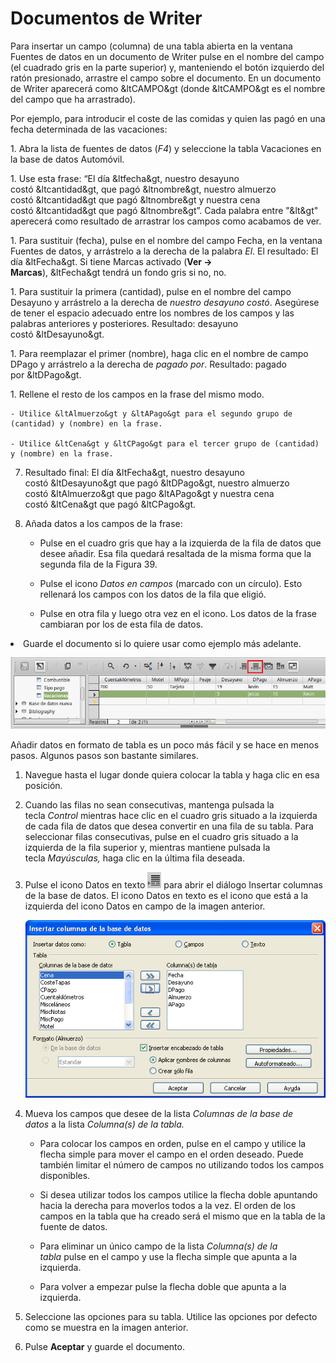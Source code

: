 
# Documentos de Writer

Para insertar un campo (columna) de una tabla abierta en la ventana Fuentes de datos en un documento de Writer pulse en el nombre del campo (el cuadrado gris en la parte superior) y, manteniendo el botón izquierdo del ratón presionado, arrastre el campo sobre el documento. En un documento de Writer aparecerá como &ltCAMPO&gt (donde &ltCAMPO&gt es el nombre del campo que ha arrastrado).

Por ejemplo, para introducir el coste de las comidas y quien las pagó en una fecha determinada de las vacaciones:


1. Abra la lista de fuentes de datos (*F4*) y seleccione la tabla Vacaciones en la base de datos Automóvil.

1. Use esta frase: “El día &ltfecha&gt, nuestro desayuno costó &ltcantidad&gt, que pagó &ltnombre&gt, nuestro almuerzo costó &ltcantidad&gt que pagó &ltnombre&gt y nuestra cena costó &ltcantidad&gt que pagó &ltnombre&gt”. Cada palabra entre "&lt&gt" aperecerá como resultado de arrastrar los campos como acabamos de ver.

1. Para sustituir (fecha), pulse en el nombre del campo Fecha, en la ventana Fuentes de datos, y arrástrelo a la derecha de la palabra *El*. El resultado: El día &ltFecha&gt. Si tiene Marcas activado (**Ver → Marcas**), &ltFecha&gt tendrá un fondo gris si no, no.

1. Para sustituir la primera (cantidad), pulse en el nombre del campo Desayuno y arrástrelo a la derecha de *nuestro desayuno costó*. Asegúrese de tener el espacio adecuado entre los nombres de los campos y las palabras anteriores y posteriores. Resultado: desayuno costó &ltDesayuno&gt.

1. Para reemplazar el primer (nombre), haga clic en el nombre de campo DPago y arrástrelo a la derecha de *pagado por*. Resultado: pagado por &ltDPago&gt.

1. Rellene el resto de los campos en la frase del mismo modo.

    - Utilice &ltAlmuerzo&gt y &ltAPago&gt para el segundo grupo de (cantidad) y (nombre) en la frase.

    - Utilice &ltCena&gt y &ltCPago&gt para el tercer grupo de (cantidad) y (nombre) en la frase.

7. Resultado final: El día &ltFecha&gt, nuestro desayuno costó &ltDesayuno&gt que pagó &ltDPago&gt, nuestro almuerzo costó &ltAlmuerzo&gt que pago &ltAPago&gt y nuestra cena costó &ltCena&gt que pagó &ltCPago&gt.

8. Añada datos a los campos de la frase:

    - Pulse en el cuadro gris que hay a la izquierda de la fila de datos que desee añadir. Esa fila quedará resaltada de la misma forma que la segunda fila de la Figura 39.

    - Pulse el icono *Datos en campos* (marcado con un círculo). Esto rellenará los campos con los datos de la fila que eligió.

    - Pulse en otra fila y luego otra vez en el icono. Los datos de la frase cambiaran por los de esta fila de datos.
</li>
<li>
Guarde el documento si lo quiere usar como ejemplo más adelante.
</li>



![](https://raw.githubusercontent.com/catedu/libreOffice-la-suite-ofimatica-libre/master/img/Seleccion_331.png)

Añadir datos en formato de tabla es un poco más fácil y se hace en menos pasos. Algunos pasos son bastante similares.


1. Navegue hasta el lugar donde quiera colocar la tabla y haga clic en esa posición.

1. Cuando las filas no sean consecutivas, mantenga pulsada la tecla *Control* mientras hace clic en el cuadro gris situado a la izquierda de cada fila de datos que desea convertir en una fila de su tabla. Para seleccionar filas consecutivas, pulse en el cuadro gris situado a la izquierda de la fila superior y, mientras mantiene pulsada la tecla *Mayúsculas,* haga clic en la última fila deseada.

1. Pulse el icono Datos en texto ![](https://raw.githubusercontent.com/catedu/libreOffice-la-suite-ofimatica-libre/master/img/Seleccion_332.png) para abrir el diálogo Insertar columnas de la base de datos. El icono Datos en texto es el icono que está a la izquierda del icono Datos en campo de la imagen anterior.

    ![](https://raw.githubusercontent.com/catedu/libreOffice-la-suite-ofimatica-libre/master/img/fig39.png)

4. Mueva los campos que desee de la lista *Columnas de la base de datos* a la lista *Columna(s) de la tabla.*

    - Para colocar los campos en orden, pulse en el campo y utilice la flecha simple para mover el campo en el orden deseado. Puede también limitar el número de campos no utilizando todos los campos disponibles.

    - Si desea utilizar todos los campos utilice la flecha doble apuntando hacia la derecha para moverlos todos a la vez. El orden de los campos en la tabla que ha creado será el mismo que en la tabla de la fuente de datos.

    - Para eliminar un único campo de la lista *Columna(s) de la tabla* pulse en el campo y use la flecha simple que apunta a la izquierda.

    - Para volver a empezar pulse la flecha doble que apunta a la izquierda.

5. Seleccione las opciones para su tabla. Utilice las opciones por defecto como se muestra en la imagen anterior.

6. Pulse **Aceptar** y guarde el documento.
